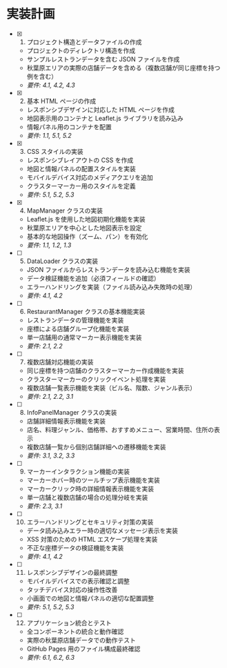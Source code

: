 # 実装計画

- [x] 1. プロジェクト構造とデータファイルの作成

  - プロジェクトのディレクトリ構造を作成
  - サンプルレストランデータを含む JSON ファイルを作成
  - 秋葉原エリアの実際の店舗データを含める（複数店舗が同じ座標を持つ例を含む）
  - _要件: 4.1, 4.2, 4.3_

- [x] 2. 基本 HTML ページの作成

  - レスポンシブデザインに対応した HTML ページを作成
  - 地図表示用のコンテナと Leaflet.js ライブラリを読み込み
  - 情報パネル用のコンテナを配置
  - _要件: 1.1, 5.1, 5.2_

- [x] 3. CSS スタイルの実装

  - レスポンシブレイアウトの CSS を作成
  - 地図と情報パネルの配置スタイルを実装
  - モバイルデバイス対応のメディアクエリを追加
  - クラスターマーカー用のスタイルを定義
  - _要件: 5.1, 5.2, 5.3_

- [x] 4. MapManager クラスの実装

  - Leaflet.js を使用した地図初期化機能を実装
  - 秋葉原エリアを中心とした地図表示を設定
  - 基本的な地図操作（ズーム、パン）を有効化
  - _要件: 1.1, 1.2, 1.3_

- [ ] 5. DataLoader クラスの実装

  - JSON ファイルからレストランデータを読み込む機能を実装
  - データ検証機能を追加（必須フィールドの確認）
  - エラーハンドリングを実装（ファイル読み込み失敗時の処理）
  - _要件: 4.1, 4.2_

- [ ] 6. RestaurantManager クラスの基本機能実装

  - レストランデータの管理機能を実装
  - 座標による店舗グループ化機能を実装
  - 単一店舗用の通常マーカー表示機能を実装
  - _要件: 2.1, 2.2_

- [ ] 7. 複数店舗対応機能の実装

  - 同じ座標を持つ店舗のクラスターマーカー作成機能を実装
  - クラスターマーカーのクリックイベント処理を実装
  - 複数店舗一覧表示機能を実装（ビル名、階数、ジャンル表示）
  - _要件: 2.1, 2.2, 3.1_

- [ ] 8. InfoPanelManager クラスの実装

  - 店舗詳細情報表示機能を実装
  - 店名、料理ジャンル、価格帯、おすすめメニュー、営業時間、住所の表示
  - 複数店舗一覧から個別店舗詳細への遷移機能を実装
  - _要件: 3.1, 3.2, 3.3_

- [ ] 9. マーカーインタラクション機能の実装

  - マーカーホバー時のツールチップ表示機能を実装
  - マーカークリック時の詳細情報表示機能を実装
  - 単一店舗と複数店舗の場合の処理分岐を実装
  - _要件: 2.3, 3.1_

- [ ] 10. エラーハンドリングとセキュリティ対策の実装

  - データ読み込みエラー時の適切なメッセージ表示を実装
  - XSS 対策のための HTML エスケープ処理を実装
  - 不正な座標データの検証機能を実装
  - _要件: 4.1, 4.2_

- [ ] 11. レスポンシブデザインの最終調整

  - モバイルデバイスでの表示確認と調整
  - タッチデバイス対応の操作性改善
  - 小画面での地図と情報パネルの適切な配置調整
  - _要件: 5.1, 5.2, 5.3_

- [ ] 12. アプリケーション統合とテスト
  - 全コンポーネントの統合と動作確認
  - 実際の秋葉原店舗データでの動作テスト
  - GitHub Pages 用のファイル構成最終確認
  - _要件: 6.1, 6.2, 6.3_
